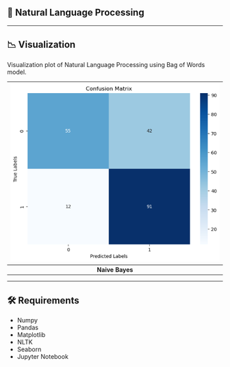 ## 📎 Natural Language Processing

---

## 📉 Visualization

Visualization plot of Natural Language Processing using Bag of Words model.

| ![Image 1](./images/nlp.png) |
|:--------------------------------:|
| **Naive Bayes**          |

---

## 🛠️ Requirements

- Numpy
- Pandas 
- Matplotlib
- NLTK
- Seaborn
- Jupyter Notebook
